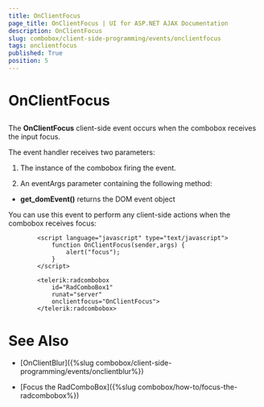 ```yaml
---
title: OnClientFocus
page_title: OnClientFocus | UI for ASP.NET AJAX Documentation
description: OnClientFocus
slug: combobox/client-side-programming/events/onclientfocus
tags: onclientfocus
published: True
position: 5
---
```


# OnClientFocus



## 

The __OnClientFocus__ client-side event occurs when the combobox receives the input focus.

The event handler receives two parameters:

1. The instance of the combobox firing the event.

1. An eventArgs parameter containing the following method:

* __get_domEvent()__ returns the DOM event object

You can use this event to perform any client-side actions when the combobox receives focus:

````ASPNET
	    <script language="javascript" type="text/javascript">
	        function OnClientFocus(sender,args) {
	            alert("focus");
	        }
	    </script>
	
	    <telerik:radcombobox 
	        id="RadComboBox1" 
	        runat="server" 
	        onclientfocus="OnClientFocus">
	    </telerik:radcombobox>
````



# See Also

 * [OnClientBlur]({%slug combobox/client-side-programming/events/onclientblur%})

 * [Focus the RadComboBox]({%slug combobox/how-to/focus-the-radcombobox%})
